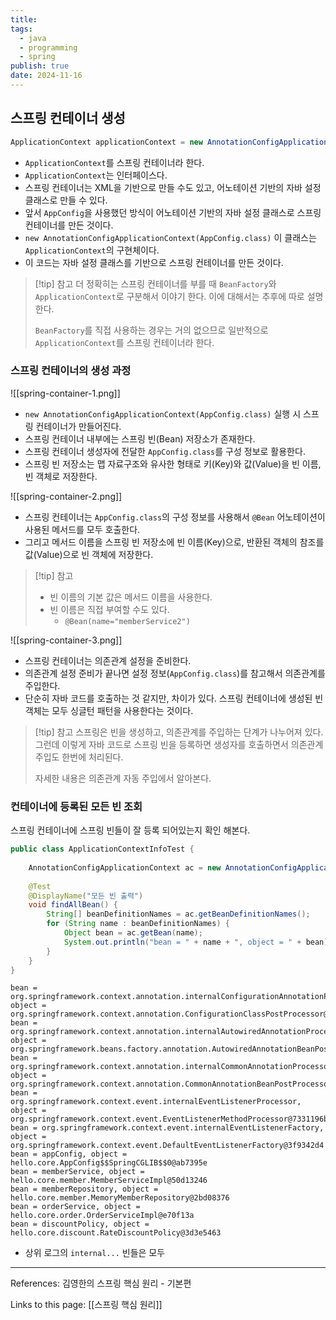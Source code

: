 ```yaml
---
title: 
tags:
  - java
  - programming
  - spring
publish: true
date: 2024-11-16
---
```

## 스프링 컨테이너 생성
```java
ApplicationContext applicationContext = new AnnotationConfigApplicationContext(AppConfig.class);
```
- `ApplicationContext`를 스프링 컨테이너라 한다.
- `ApplicationContext`는 인터페이스다.
- 스프링 컨테이너는 XML을 기반으로 만들 수도 있고, 어노테이션 기반의 자바 설정 클래스로 만들 수 있다.
- 앞서 `AppConfig`을 사용했던 방식이 어노테이션 기반의 자바 설정 클래스로 스프링 컨테이너를 만든 것이다.
- `new AnnotationConfigApplicationContext(AppConfig.class)` 이 클래스는 `ApplicationContext`의 구현체이다.
- 이 코드는 자바 설정 클래스를 기반으로 스프링 컨테이너를 만든 것이다.

> [!tip] 참고
> 더 정확히는 스프링 컨테이너를 부를 때 `BeanFactory`와 `ApplicationContext`로 구분해서 이야기 한다. 이에 대해서는 추후에 따로 설명한다. 
> 
> `BeanFactory`를 직접 사용하는 경우는 거의 없으므로 일반적으로 `ApplicationContext`를 스프링 컨테이너라 한다.

### 스프링 컨테이너의 생성 과정
![[spring-container-1.png]]
- `new AnnotationConfigApplicationContext(AppConfig.class)` 실행 시 스프링 컨테이너가 만들어진다.
- 스프링 컨테이너 내부에는 스프링 빈(Bean) 저장소가 존재한다.
- 스프링 컨테이너 생성자에 전달한 `AppConfig.class`를 구성 정보로 활용한다.
- 스프링 빈 저장소는 맵 자료구조와 유사한 형태로 키(Key)와 값(Value)을 빈 이름, 빈 객체로 저장한다.

![[spring-container-2.png]]
- 스프링 컨테이너는 `AppConfig.class`의 구성 정보를 사용해서 `@Bean` 어노테이션이 사용된 메서드를 모두 호출한다.
- 그리고 메서드 이름을 스프링 빈 저장소에 빈 이름(Key)으로, 반환된 객체의 참조를 값(Value)으로 빈 객체에 저장한다.

> [!tip] 참고
> - 빈 이름의 기본 값은 메서드 이름을 사용한다.
> - 빈 이름은 직접 부여할 수도 있다. 
> 	- `@Bean(name="memberService2")`

![[spring-container-3.png]]
- 스프링 컨테이너는 의존관계 설정을 준비한다.
- 의존관계 설정 준비가 끝나면 설정 정보(`AppConfig.class`)를 참고해서 의존관계를 주입한다.
- 단순히 자바 코드를 호출하는 것 같지만, 차이가 있다. 스프링 컨테이너에 생성된 빈 객체는 모두 싱글턴 패턴을 사용한다는 것이다.

> [!tip] 참고
> 스프링은 빈을 생성하고, 의존관계를 주입하는 단계가 나누어져 있다. 그런데 이렇게 자바 코드로 스프링 빈을 등록하면 생성자를 호출하면서 의존관계 주입도 한번에 처리된다.
> 
> 자세한 내용은 의존관계 자동 주입에서 알아본다.

### 컨테이너에 등록된 모든 빈 조회
스프링 컨테이너에 스프링 빈들이 잘 등록 되어있는지 확인 해본다.

```java
public class ApplicationContextInfoTest {  
  
    AnnotationConfigApplicationContext ac = new AnnotationConfigApplicationContext(AppConfig.class);  
  
    @Test  
    @DisplayName("모든 빈 출력")  
    void findAllBean() {  
        String[] beanDefinitionNames = ac.getBeanDefinitionNames();  
        for (String name : beanDefinitionNames) {  
            Object bean = ac.getBean(name);  
            System.out.println("bean = " + name + ", object = " + bean);  
        }  
    }
}
```

```title="실행 결과"
bean = org.springframework.context.annotation.internalConfigurationAnnotationProcessor, object = org.springframework.context.annotation.ConfigurationClassPostProcessor@45312be2
bean = org.springframework.context.annotation.internalAutowiredAnnotationProcessor, object = org.springframework.beans.factory.annotation.AutowiredAnnotationBeanPostProcessor@7fb95505
bean = org.springframework.context.annotation.internalCommonAnnotationProcessor, object = org.springframework.context.annotation.CommonAnnotationBeanPostProcessor@58be6e8
bean = org.springframework.context.event.internalEventListenerProcessor, object = org.springframework.context.event.EventListenerMethodProcessor@7331196b
bean = org.springframework.context.event.internalEventListenerFactory, object = org.springframework.context.event.DefaultEventListenerFactory@3f9342d4
bean = appConfig, object = hello.core.AppConfig$$SpringCGLIB$$0@ab7395e
bean = memberService, object = hello.core.member.MemberServiceImpl@50d13246
bean = memberRepository, object = hello.core.member.MemoryMemberRepository@2bd08376
bean = orderService, object = hello.core.order.OrderServiceImpl@e70f13a
bean = discountPolicy, object = hello.core.discount.RateDiscountPolicy@3d3e5463
```
- 상위 로그의 `internal...` 빈들은 모두 

---
References: 김영한의 스프링 핵심 원리 - 기본편

Links to this page: [[스프링 핵심 원리]]